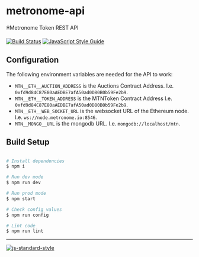 # metronome-api

🖲Metronome Token REST API

[![Build Status](https://travis-ci.com/MetronomeToken/metronome-explorer.svg?token=zFtwnjoHbEAEPUQyswR1&branch=master)](https://travis-ci.com/MetronomeToken/metronome-desktop-wallet)
[![JavaScript Style Guide](https://img.shields.io/badge/code_style-standard-brightgreen.svg)](https://standardjs.com)

## Configuration

The following environment variables are needed for the API to work:

- `MTN__ETH__AUCTION_ADDRESS` is the Auctions Contract Address. I.e. `0xfd9d84C87E80aAEDBE7afA50ad0D80B0b59Fe2b9`.
- `MTN__ETH__TOKEN_ADDRESS` is the MTNToken Contract Address I.e. `0xfd9d84C87E80aAEDBE7afA50ad0D80B0b59Fe2b9`.
- `MTN__ETH__WEB_SOCKET_URL` is the websocket URL of the Ethereum node. I.e. `ws://node.metronome.io:8546`.
- `MTN__MONGO__URL` is the mongodb URL. I.e. `mongodb://localhost/mtn`.


## Build Setup

```bash

# Install dependencies
$ npm i

# Run dev mode
$ npm run dev

# Run prod mode
$ npm start

# Check config values
$ npm run config

# Lint code
$ npm run lint
```


---
[![js-standard-style](https://cdn.rawgit.com/standard/standard/master/badge.svg)](http://standardjs.com)
